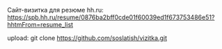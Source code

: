 Сайт-визитка для резюме hh.ru: https://spb.hh.ru/resume/0876ba2bff0cde01f60039ed1f673753486e51?hhtmFrom=resume_list

upload: git clone https://github.com/soslatish/vizitka.git
